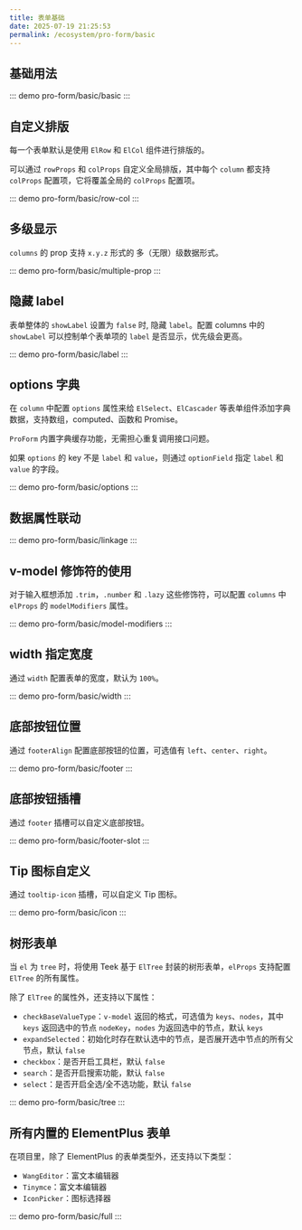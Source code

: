 ```yaml
---
title: 表单基础
date: 2025-07-19 21:25:53
permalink: /ecosystem/pro-form/basic
---
```


## 基础用法

::: demo
pro-form/basic/basic
:::

## 自定义排版

每一个表单默认是使用 `ElRow` 和 `ElCol` 组件进行排版的。

可以通过 `rowProps` 和 `colProps` 自定义全局排版，其中每个 `column` 都支持 `colProps` 配置项，它将覆盖全局的 `colProps` 配置项。

::: demo
pro-form/basic/row-col
:::

## 多级显示

`columns` 的 prop 支持 `x.y.z` 形式的 多（无限）级数据形式。

::: demo
pro-form/basic/multiple-prop
:::

## 隐藏 label

表单整体的 `showLabel` 设置为 `false` 时, 隐藏 `label`。配置 columns 中的 `showLabel` 可以控制单个表单项的 `label` 是否显示，优先级会更高。

::: demo
pro-form/basic/label
:::

## options 字典

在 `column` 中配置 `options` 属性来给 `ElSelect`、`ElCascader` 等表单组件添加字典数据，支持数组，computed、函数和 Promise。

`ProForm` 内置字典缓存功能，无需担心重复调用接口问题。

如果 `options` 的 key 不是 `label` 和 `value`，则通过 `optionField` 指定 `label` 和 `value` 的字段。

::: demo
pro-form/basic/options
:::

## 数据属性联动

::: demo
pro-form/basic/linkage
:::

## v-model 修饰符的使用

对于输入框想添加 `.trim`，`.number` 和 `.lazy` 这些修饰符，可以配置 `columns` 中 `elProps` 的 `modelModifiers` 属性。

::: demo
pro-form/basic/model-modifiers
:::

## width 指定宽度

通过 `width` 配置表单的宽度，默认为 `100%`。

::: demo
pro-form/basic/width
:::

## 底部按钮位置

通过 `footerAlign` 配置底部按钮的位置，可选值有 `left`、`center`、`right`。

::: demo
pro-form/basic/footer
:::

## 底部按钮插槽

通过 `footer` 插槽可以自定义底部按钮。

::: demo
pro-form/basic/footer-slot
:::

## Tip 图标自定义

通过 `tooltip-icon` 插槽，可以自定义 Tip 图标。

::: demo
pro-form/basic/icon
:::

## 树形表单

当 `el` 为 `tree` 时，将使用 Teek 基于 `ElTree` 封装的树形表单，`elProps` 支持配置 `ElTree` 的所有属性。

除了 `ElTree` 的属性外，还支持以下属性：

- `checkBaseValueType`：`v-model` 返回的格式，可选值为 `keys`、`nodes`，其中 `keys` 返回选中的节点 `nodeKey`，`nodes` 为返回选中的节点，默认 `keys`
- `expandSelected`：初始化时存在默认选中的节点，是否展开选中节点的所有父节点，默认 `false`
- `checkbox`：是否开启工具栏，默认 `false`
- `search`：是否开启搜索功能，默认 `false`
- `select`：是否开启全选/全不选功能，默认 `false`

::: demo
pro-form/basic/tree
:::

## 所有内置的 ElementPlus 表单

在项目里，除了 ElementPlus 的表单类型外，还支持以下类型：

- `WangEditor`：富文本编辑器
- `Tinymce`：富文本编辑器
- `IconPicker`：图标选择器

::: demo
pro-form/basic/full
:::
